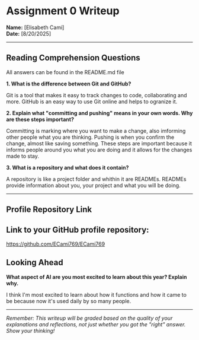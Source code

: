 # Assignment 0 Writeup

**Name:** [Elisabeth Cami]  
**Date:** [8/20/2025]

---

## Reading Comprehension Questions
All answers can be found in the README.md file

**1. What is the difference between Git and GitHub?**

Git is a tool that makes it easy to track changes to code, collaborating and more. GitHub is an easy way to use Git online and helps to ogranize it.

**2. Explain what "committing and pushing" means in your own words. Why are these steps important?**

Committing is marking where you want to make a change, also imforming other people what you are thinking. Pushing is when you confirm the change, almost like saving something. These steps are important because it informs people around you what you are doing and it allows for the changes made to stay.

**3. What is a repository and what does it contain?**

A repository is like a project folder and whithin it are READMEs. READMEs provide information about you, your project and what you will be doing.

---

## Profile Repository Link

**Link to your GitHub profile repository:** 
---
https://github.com/ECami769/ECami769


## Looking Ahead

**What aspect of AI are you most excited to learn about this year? Explain why.**

I think I'm most excited to learn about how it functions and how it came to be because now it's used daily by so many people.

---

*Remember: This writeup will be graded based on the quality of your explanations and reflections, not just whether you got the "right" answer. Show your thinking!*

